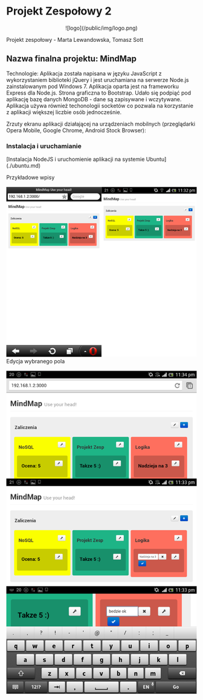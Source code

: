 Projekt Zespołowy 2
==
<center> ![logo](/public/img/logo.png) </center>


Projekt zespołowy - Marta Lewandowska, Tomasz Sott



<h2> Nazwa finalna projektu: MindMap </h2>
Technologie: Aplikacja została napisana w języku JavaScript z wykorzystaniem biblioteki jQuery i jest uruchamiana na serwerze Node.js zainstalowanym pod Windows 7. Aplikacja oparta jest na frameworku Express dla Node.js. Strona graficzna to Bootstrap. Udało się podpiąć pod aplikację bazę danych MongoDB - dane są zapisywane i wczytywane. Aplikacja używa również techonologii socketów co pozwala na korzystanie z aplikacji większej liczbie osób jednocześnie.

Zrzuty ekranu aplikacji działającej na urządzeniach mobilnych (przeglądarki Opera Mobile, Google Chrome, Android Stock Browser):

<h3>Instalacja i uruchamianie</h3>
[Instalacja NodeJS i uruchomienie aplikacji na systemie Ubuntu](./ubuntu.md)

Przykładowe wpisy <br/>
<br/>
![MindMap na przeglądarkach mobilnych](screenshots/1.png "MindMap na przeglądarkach mobilnych")
<br/>
Edycja wybranego pola <br/>
<br/>
![MindMap edycja pola ](screenshots/2.png "MindMap edycja pola")
</br>

